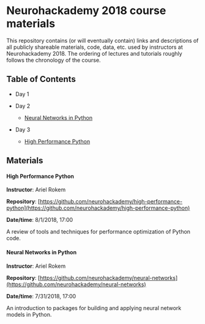 # Neurohackademy 2018 course materials

This repository contains (or will eventually contain) links and descriptions of all publicly shareable materials, code, data, etc. used by instructors at Neurohackademy 2018. The ordering of lectures and tutorials roughly follows the chronology of the course.

## Table of Contents

* Day 1


* Day 2
	* [Neural Networks in Python](#bl2)

* Day 3
	* [High Performance Python](#bl1)



## Materials

#### <a id="bl1"></a>High Performance Python

**Instructor**: Ariel Rokem

**Repository**: [https://github.com/neurohackademy/high-performance-python](https://github.com/neurohackademy/high-performance-python)

**Date/time**: 8/1/2018, 17:00

A review of tools and techniques for performance optimization of Python code.


#### <a id="bl2"></a>Neural Networks in Python

**Instructor**: Ariel Rokem

**Repository**: [https://github.com/neurohackademy/neural-networks](https://github.com/neurohackademy/neural-networks)

**Date/time**: 7/31/2018, 17:00

An introduction to packages for building and applying neural network models in Python.

